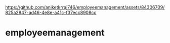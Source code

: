 

https://github.com/aniketkrraj746/employeemanagement/assets/84306709/825a2847-ad46-4e8e-a41c-f37ecc8908cc

# employeemanagement

